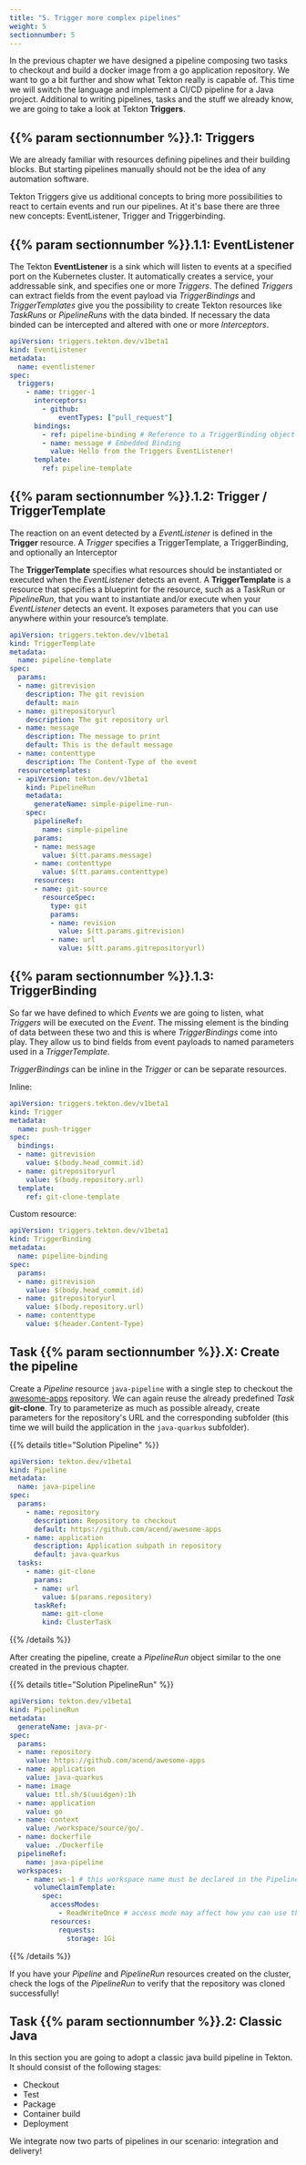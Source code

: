 ```yaml
---
title: "5. Trigger more complex pipelines"
weight: 5
sectionnumber: 5
---
```


In the previous chapter we have designed a pipeline composing two tasks to checkout and build a docker image from a go application repository. We want to go a bit further and show what Tekton really is capable of. This time we will switch the language and implement a CI/CD pipeline for a Java project. Additional to writing pipelines, tasks and the stuff we already know, we are going to take a look at Tekton **Triggers**.


## {{% param sectionnumber %}}.1: Triggers

We are already familiar with resources defining pipelines and their building blocks. But starting pipelines manually should not be the idea of any automation software.

Tekton Triggers give us additional concepts to bring more possibilities to react to certain events and run our pipelines. At it's base there are three new concepts: EventListener, Trigger and Triggerbinding.


## {{% param sectionnumber %}}.1.1: EventListener

The Tekton **EventListener** is a sink which will listen to events at a specified port on the Kubernetes cluster. It automatically creates a service, your addressable sink, and specifies one or more *Triggers*. The defined *Triggers* can extract fields from the event payload via *TriggerBindings* and *TriggerTemplates* give you the possibility to create Tekton resources like *TaskRuns* or *PipelineRuns* with the data binded. If necessary the data binded can be intercepted and altered with one or more *Interceptors*.

```yaml
apiVersion: triggers.tekton.dev/v1beta1
kind: EventListener
metadata:
  name: eventlistener
spec:
  triggers:
    - name: trigger-1
      interceptors:
        - github:
            eventTypes: ["pull_request"]
      bindings:
        - ref: pipeline-binding # Reference to a TriggerBinding object
        - name: message # Embedded Binding
          value: Hello from the Triggers EventListener!
      template:
        ref: pipeline-template
```


## {{% param sectionnumber %}}.1.2: Trigger / TriggerTemplate

The reaction on an event detected by a *EventListener* is defined in the **Trigger** resource. A *Trigger* specifies a TriggerTemplate, a TriggerBinding, and optionally an Interceptor

The **TriggerTemplate** specifies what resources should be instantiated or executed when the *EventListener* detects an event.
A **TriggerTemplate** is a resource that specifies a blueprint for the resource, such as a TaskRun or *PipelineRun*, that you want to instantiate and/or execute when your *EventListener* detects an event. It exposes parameters that you can use anywhere within your resource’s template.

```yaml
apiVersion: triggers.tekton.dev/v1beta1
kind: TriggerTemplate
metadata:
  name: pipeline-template
spec:
  params:
  - name: gitrevision
    description: The git revision
    default: main
  - name: gitrepositoryurl
    description: The git repository url
  - name: message
    description: The message to print
    default: This is the default message
  - name: contenttype
    description: The Content-Type of the event
  resourcetemplates:
  - apiVersion: tekton.dev/v1beta1
    kind: PipelineRun
    metadata:
      generateName: simple-pipeline-run-
    spec:
      pipelineRef:
        name: simple-pipeline
      params:
      - name: message
        value: $(tt.params.message)
      - name: contenttype
        value: $(tt.params.contenttype)
      resources:
      - name: git-source
        resourceSpec:
          type: git
          params:
          - name: revision
            value: $(tt.params.gitrevision)
          - name: url
            value: $(tt.params.gitrepositoryurl)
```


## {{% param sectionnumber %}}.1.3: TriggerBinding

So far we have defined to which *Events* we are going to listen, what *Triggers* will be executed on the *Event*. The missing element is the binding of data between these two and this is where *TriggerBindings* come into play. They allow us to bind fields from event payloads to named parameters used in a *TriggerTemplate*.

*TriggerBindings* can be inline in the *Trigger* or can be separate resources.

Inline:
```yaml
apiVersion: triggers.tekton.dev/v1beta1
kind: Trigger
metadata:
  name: push-trigger
spec:
  bindings:
  - name: gitrevision
    value: $(body.head_commit.id)
  - name: gitrepositoryurl
    value: $(body.repository.url)
  template:
    ref: git-clone-template
```

Custom resource:
```yaml
apiVersion: triggers.tekton.dev/v1beta1
kind: TriggerBinding
metadata:
  name: pipeline-binding
spec:
  params:
  - name: gitrevision
    value: $(body.head_commit.id)
  - name: gitrepositoryurl
    value: $(body.repository.url)
  - name: contenttype
    value: $(header.Content-Type)
```


## Task {{% param sectionnumber %}}.X: Create the pipeline

Create a *Pipeline* resource `java-pipeline` with a single step to checkout the [awesome-apps](https://github.com/acend/awesome-apps) repository. We can again reuse the already predefined *Task* **git-clone**. Try to parameterize as much as possible already, create parameters for the repository's URL and the corresponding subfolder (this time we will build the application in the `java-quarkus` subfolder).

{{% details title="Solution Pipeline" %}}

```yaml
apiVersion: tekton.dev/v1beta1
kind: Pipeline
metadata:
  name: java-pipeline
spec:
  params:
    - name: repository
      description: Repository to checkout
      default: https://github.com/acend/awesome-apps
    - name: application
      description: Application subpath in repository
      default: java-quarkus
  tasks:
    - name: git-clone
      params:
      - name: url
        value: $(params.repository)
      taskRef:
        name: git-clone
        kind: ClusterTask
```

{{% /details %}}

After creating the pipeline, create a *PipelineRun* object similar to the one created in the previous chapter.

{{% details title="Solution PipelineRun" %}}

```yaml
apiVersion: tekton.dev/v1beta1
kind: PipelineRun
metadata:
  generateName: java-pr-
spec:
  params:
  - name: repository
    value: https://github.com/acend/awesome-apps
  - name: application
    value: java-quarkus
  - name: image
    value: ttl.sh/$(uuidgen):1h
  - name: application
    value: go
  - name: context
    value: /workspace/source/go/.
  - name: dockerfile
    value: ./Dockerfile
  pipelineRef:
    name: java-pipeline
  workspaces:
    - name: ws-1 # this workspace name must be declared in the Pipeline
      volumeClaimTemplate:
        spec:
          accessModes:
            - ReadWriteOnce # access mode may affect how you can use this volume in parallel tasks
          resources:
            requests:
              storage: 1Gi
```

{{% /details %}}

If you have your *Pipeline* and *PipelineRun* resources created on the cluster, check the logs of the *PipelineRun* to verify that the repository was cloned successfully!


## Task {{% param sectionnumber %}}.2: Classic Java

In this section you are going to adopt a classic java build pipeline in Tekton. It should consist of the following stages:

* Checkout
* Test
* Package
* Container build
* Deployment
  
We integrate now two parts of pipelines in our scenario: integration and delivery!
